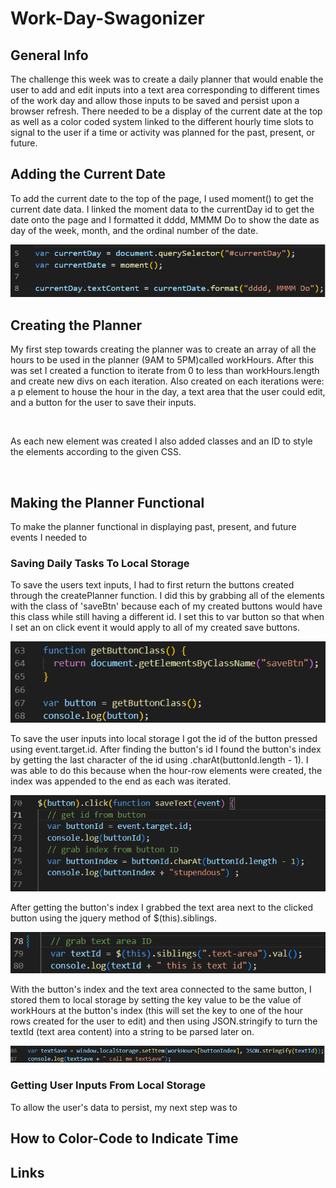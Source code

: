 # Work-Day-Swagonizer

## General Info
The challenge this week was to create a daily planner that would enable the user to add and edit inputs into a text area corresponding to different times of the work day and allow those inputs to be saved and persist upon a browser refresh. There needed to be a display of the current date at the top as well as a color coded system linked to the different hourly time slots to signal to the user if a time or activity was planned for the past, present, or future.

## Adding the Current Date
To add the current date to the top of the page, I used moment() to get the current date data. I linked the moment data to the currentDay id to get the date onto the page and I formatted it dddd, MMMM Do to show the date as day of the week, month, and the ordinal number of the date. 

![linking moment data to currentDay id to get date onto the page](./Develop/assets/images/currentdateprocess.png)

## Creating the Planner
My first step towards creating the planner was to create an array of all the hours to be used in the planner (9AM to 5PM)called workHours. After this was set I created a function to iterate from 0 to less than workHours.length and create new divs on each iteration. Also created on each iterations were: a p element to house the hour in the day, a text area that the user could edit, and a button for the user to save their inputs. 

![]()

As each new element was created I also added classes and an ID to style the elements according to the given CSS.

![]()


## Making the Planner Functional
To make the planner functional in displaying past, present, and future events I needed to 

### Saving Daily Tasks To Local Storage
To save the users text inputs, I had to first return the buttons created through the createPlanner function. I did this by grabbing all of the elements with the class of 'saveBtn' because each of my created buttons would have this class while still having a different id. I set this to var button so that when I set an on click event it would apply to all of my created save buttons. 

![get elements by class to return save buttons from function](./assets/images/getelementsbyclassnamesavebutton.png)

To save the user inputs into local storage I got the id of the button pressed using event.target.id. After finding the button's id I found the button's index by getting the last character of the id using .charAt(buttonId.length - 1). I was able to do this because when the hour-row elements were created, the index was appended to the end as each was iterated.

![variable buttonId getting id of event target and variable buttonIndex getting last character from buttonId](./assets/images/varbuttonidandvarbuttonindex.png)

After getting the button's index I grabbed the text area next to the clicked button using the jquery method of $(this).siblings.

![variable textId](./assets/images/vartextid.png)

With the button's index and the text area connected to the same button, I stored them to local storage by setting the key value to be the value of workHours at the button's index (this will set the key to one of the hour rows created for the user to edit) and then using JSON.stringify to turn the textId (text area content) into a string to be parsed later on. 

![saving text area to local storage with key of button clicked](./assets/images/var%20textSave.png)

### Getting User Inputs From Local Storage

To allow the user's data to persist, my next step was to

## How to Color-Code to Indicate Time


## Links